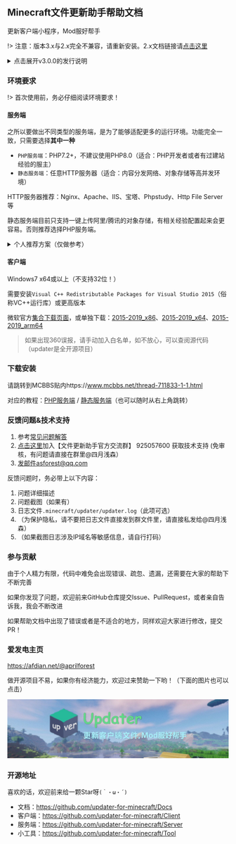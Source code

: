 ## Minecraft文件更新助手帮助文档

更新客户端小程序，Mod服好帮手

!> 注意：版本3.x与2.x完全不兼容，请重新安装。2.x文档链接请[点击这里](历史版本文档.md)

<details>
<summary>点击展开v3.0.0的发行说明</summary>

不知不觉距离第一个版本发布已经过去5年了，首先感谢各位老板们在这些日子里的支持。

3.0主要以重写为主，之前2.0使用json配置文件，但很多人都不熟悉json的语法，很容易漏掉列表末尾的逗号，现在3.0使用yaml格式配置文件，只要有过开服经验的人，都能轻易上手。

3.0也修复了2.0遗留的兼容/报毒问题，现在3.0使用Electron框架构建，由c/c++驱动，不依赖.net，误报的概率能降低很多，兼容性也会提升不少。

另外比较重要的一个改变是：3.0移除了自升级功能，这会使得软件配置起来更加简单，不用再跟复杂的概念打交道，同时还会有一些额外好处，比如启动速度提升，文件大小变小，易安装和配置等优势。

本软件同时也是一个开源项目，所有相关源代码完全开源，欢迎各大开发者给项目提出问题，意见。
</details>

### 环境要求

!> 首次使用前，务必仔细阅读环境要求！

#### **服务端**

之所以要做出不同类型的服务端，是为了能够适配更多的运行环境。功能完全一致，只需要选择**其中一种**

+ `PHP服务端`：PHP7.2+，不建议使用PHP8.0（适合：PHP开发者或者有过建站经验的服主）
+ `静态服务端`：任意HTTP服务器（适合：内容分发网络、对象存储等高并发环境）

HTTP服务器推荐：Nginx、Apache、IIS、宝塔、Phpstudy、Http File Server等

静态服务端目前只支持一键上传阿里/腾讯的对象存储，有相关经验配置起来会更容易。否则推荐选择PHP服务端。

<details>
<summary>个人推荐方案（仅做参考）</summary>

`小型规模服务器`或者`朋友联机`的话使用哪种端都可以。要是你有现成宝塔环境的话，可以用PHP端，可以开箱即用，免安装！但如果你和我一样是个白嫖党的话，那可以选用静态端，这样就能白嫖各种Pages服务来当做更新服务器了，不花一分钱，也不用买域名，防护，速度还不赖，但缺点是部分服务商国内访问不稳定，有时候会出现无法访问的情况。

`中大规模服务器`推荐静态服务端，一是不用安装在vps上和mc服务端争抢宝贵的带宽（买过服务器的应该都知道带宽价格极其昂贵），二是下载速度有保证，像阿里（1Gbps）和腾讯（1.5Gbps）都拥有超大下行带宽，流量约1GB/0.5元，用多少算多少，也没有月末清理的规定，更新频率少的话，10块钱能用近大半年。如果你有国内备案的话，还可以上CDN，流量费还能降一半，1GB/0.25元，

`超大规模服务器`应该已经有自己的专业解决方案了，我就不献丑了。

</details>

#### **客户端**

Windows7 x64或以上（不支持32位！）

需要安装`Visual C++ Redistributable Packages for Visual Studio 2015`（俗称VC++运行库）或更高版本

微软官方[集合下载页面](https://support.microsoft.com/en-us/topic/the-latest-supported-visual-c-downloads-2647da03-1eea-4433-9aff-95f26a218cc0)，或单独下载：[2015-2019_x86](https://aka.ms/vs/16/release/vc_redist.x86.exe)、[2015-2019_x64](https://aka.ms/vs/16/release/vc_redist.x64.exe)、[2015-2019_arm64](https://aka.ms/vs/16/release/VC_redist.arm64.exe)

> 如果出现360误报，请手动加入白名单，如不放心，可以查阅源代码（updater是全开源项目）

### 下载安装

请跳转到MCBBS贴内https://www.mcbbs.net/thread-711833-1-1.html

对应的教程：[PHP服务端](PHP服务端安装.md ':target=_blank') / [静态服务端](静态服务端安装.md ':target=_blank')（也可以随时从右上角跳转）

### 反馈问题&技术支持

1. 参考[常见问题解答](FAQ.md ':target=_blank')
2. [点击这里](https://jq.qq.com/?_wv=1027&k=PqAEtn39)加入【文件更新助手官方交流群】 925057600 获取技术支持  (免审核，有问题请直接在群里@四月浅森）
3. 发邮件asforest@qq.com

反馈问题时，务必带上以下内容：

1. 问题详细描述
2. 问题截图（如果有）
3. 日志文件`.minecraft/updater/updater.log`（此项可选）
4. （为保护隐私，请不要把日志文件直接发到群文件里，请直接私发给@四月浅森）
5. （如果截图日志涉及IP域名等敏感信息，请自行打码）

### 参与贡献

由于个人精力有限，代码中难免会出现错误、疏忽、遗漏，还需要在大家的帮助下不断完善

如果你发现了问题，欢迎前来GitHub仓库提交Issue、PullRequest，或者亲自告诉我，我会不断改进

如果帮助文档中出现了错误或者是不适合的地方，同样欢迎大家进行修改，提交PR！

### 爱发电主页
https://afdian.net/@aprilforest

做开源项目不易，如果你有经济能力，欢迎过来赞助一下哟！（下面的图片也可以点击）

[![3c9256efc9f19a2044ac747f1804673a_w1920_h800_s2638](README.assets/3c9256efc9f19a2044ac747f1804673a_w1920_h800_s2638.jpg)](https://afdian.net/@aprilforest)

### 开源地址

喜欢的话，欢迎前来给一颗Star呀`(｀・ω・´)`

+ 文档：https://github.com/updater-for-minecraft/Docs
+ 客户端：https://github.com/updater-for-minecraft/Client
+ 服务端：https://github.com/updater-for-minecraft/Server
+ 小工具：https://github.com/updater-for-minecraft/Tool
